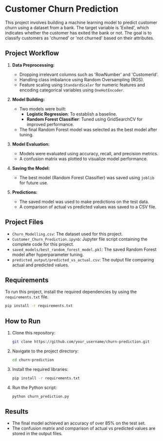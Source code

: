 
# Customer Churn Prediction

This project involves building a machine learning model to predict customer churn using a dataset from a bank. The target variable is 'Exited', which indicates whether the customer has exited the bank or not. The goal is to classify customers as 'churned' or 'not churned' based on their attributes.

## Project Workflow

1. **Data Preprocessing:**
   - Dropping irrelevant columns such as 'RowNumber' and 'CustomerId'.
   - Handling class imbalance using Random Oversampling (ROS).
   - Feature scaling using `StandardScaler` for numeric features and encoding categorical variables using `OneHotEncoder`.

2. **Model Building:**
   - Two models were built:
     - **Logistic Regression**: To establish a baseline.
     - **Random Forest Classifier**: Tuned using GridSearchCV for improved performance.
   - The final Random Forest model was selected as the best model after tuning.

3. **Model Evaluation:**
   - Models were evaluated using accuracy, recall, and precision metrics.
   - A confusion matrix was plotted to visualize model performance.

4. **Saving the Model:**
   - The best model (Random Forest Classifier) was saved using `joblib` for future use.

5. **Predictions:**
   - The saved model was used to make predictions on the test data.
   - A comparison of actual vs predicted values was saved to a CSV file.

## Project Files
- `Churn_Modelling.csv`: The dataset used for this project.
- `Customer_Churn_Prediction.ipynb`: Jupyter file script containing the complete code for this project.
- `saved_models/best_random_forest_model.pkl`: The saved Random Forest model after hyperparameter tuning.
- `predicted_output/predicted_vs_actual.csv`: The output file comparing actual and predicted values.

## Requirements

To run this project, install the required dependencies by using the `requirements.txt` file.

```bash
pip install -r requirements.txt
```

## How to Run

1. Clone this repository:
   ```bash
   git clone https://github.com/your_username/churn-prediction.git
   ```
2. Navigate to the project directory:
   ```bash
   cd churn-prediction
   ```
3. Install the required libraries:
   ```bash
   pip install -r requirements.txt
   ```
4. Run the Python script:
   ```bash
   python churn_prediction.py
   ```

## Results
- The final model achieved an accuracy of over 85% on the test set.
- The confusion matrix and comparison of actual vs predicted values are stored in the output files.

